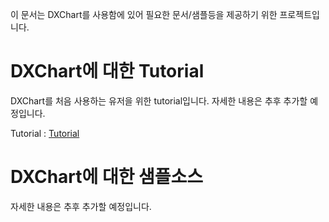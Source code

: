 
이 문서는 DXChart를 사용함에 있어 필요한 문서/샘플등을 제공하기 위한 프로젝트입니다.


# DXChart에 대한 Tutorial
DXChart를 처음 사용하는 유저을 위한 tutorial입니다.
자세한 내용은 추후 추가할 예정입니다.

Tutorial : [Tutorial](./Tutorials/DXChart_Tutorial_main.md) 

# DXChart에 대한 샘플소스
자세한 내용은 추후 추가할 예정입니다.
